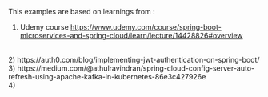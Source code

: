 
This examples are based on learnings from :
<br>
1) Udemy course 
https://www.udemy.com/course/spring-boot-microservices-and-spring-cloud/learn/lecture/14428826#overview
<br>
2) https://auth0.com/blog/implementing-jwt-authentication-on-spring-boot/
<br>
3) https://medium.com/@athulravindran/spring-cloud-config-server-auto-refresh-using-apache-kafka-in-kubernetes-86e3c427926e
<br>
4) 
